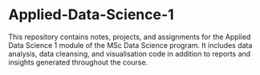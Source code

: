 # Applied-Data-Science-1


This repository contains notes, projects, and assignments for the Applied Data Science 1 module of the MSc Data Science program. It includes data analysis, data cleansing, and visualisation code in addition to reports and insights generated throughout the course.
